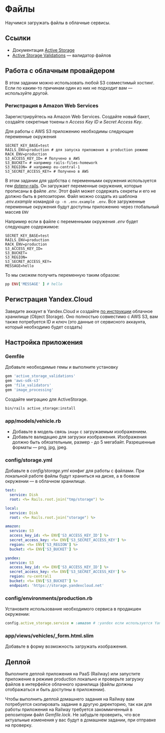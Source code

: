 # Файлы

Научимся загружать файлы в облачные сервисы.

## Ссылки

* Документация [Active Storage](https://edgeguides.rubyonrails.org/active_storage_overview.html)
* [Active Storage Validations](https://github.com/igorkasyanchuk/active_storage_validations) — валидатор файлов

## Работа с облачным провайдером

В этом задании можно использовать любой S3 совместимый хостинг. Если по каким-то причинам один из них не подходит вам — используйте другой.

### Регистрация в Amazon Web Services

Зарегистрируйтесь на Amazon Web Services. Создайте новый бакет, создайте секретные токены n *Access Key ID* и *Secret Access Key*.

Для работы с AWS S3 приложению необходимы следующие переменные окружения

```env
SECRET_KEY_BASE=test
RAILS_ENV=production # для запуска приложения в production режиме
RACK_ENV=production
S3_ACCESS_KEY_ID= # Получено в AWS
S3_BUCKET= # например rails-files-homework
S3_REGION= # например eu-central-1
S3_SECRET_ACCESS_KEY= # Получено в AWS
```

В этом задании для удобства с переменными окружения используется гем [dotenv-rails](https://github.com/bkeepers/dotenv). Он загружает переменные окружения, которые прописаны в файле *.env*. Этот файл может содержать секреты и его не должно быть в репозитории. Файл можно создать из шаблона *.env.example* командой `cp -n .env.example .env`. Все загруженные переменные окружения будут доступны приложению через глобальный массив `ENV`

Например если в файле с переменными окружения *.env* будет следующее содержимое:

```text
SECRET_KEY_BASE=test
RAILS_ENV=production
RACK_ENV=production
S3_ACCESS_KEY_ID=
S3_BUCKET=
S3_REGION=
S3_SECRET_ACCESS_KEY=
MESSAGE=hello
```

То мы сможем получить переменную таким образом:

```ruby
pp ENV['MESSAGE' ] # hello
```

## Регистрация Yandex.Cloud

Заведите аккаунт в Yandex.Cloud и создайте [по инструкции](https://cloud.yandex.ru/docs/storage/operations/) облачное хранилище (Object Storage). Оно полностью совместимо с AWS S3, вам также потребуется ID и ключ (это данные от сервисного аккаунта, который необходимо будет создать)

## Настройка приложения

### Gemfile

Добавьте необходимые гемы и выполните установку

```ruby
gem 'active_storage_validations'
gem 'aws-sdk-s3'
gem 'file_validators'
gem 'image_processing'
```

Создайте миграцию для ActiveStorage.

```bash
bin/rails active_storage:install
```

### app/models/vehicle.rb

* Добавьте в модель связь `image` с загружаемым изображением.
* Добавьте валидацию для загрузки изображения. Изображения должно быть обязательным, размер - до 5 мегабайт. Разрешенные форматы — png, jpg, jpeg.

### config/storage.yml

Добавьте в *config/storage.yml* конфиг для работы с файлами. При локальной работе файлы будут храниться на диске, а в боевом окружении — в облачном хранилище.

```yml
test:
  service: Disk
  root: <%= Rails.root.join("tmp/storage") %>

local:
  service: Disk
  root: <%= Rails.root.join("storage") %>

amazon:
  service: S3
  access_key_id: <%= ENV['S3_ACCESS_KEY_ID'] %>
  secret_access_key: <%= ENV['S3_SECRET_ACCESS_KEY'] %>
  region: <%= ENV['S3_REGION'] %>
  bucket: <%= ENV['S3_BUCKET'] %>

yandex:
  service: S3
  access_key_id: <%= ENV['S3_ACCESS_KEY_ID'] %>
  secret_access_key: <%= ENV['S3_SECRET_ACCESS_KEY'] %>
  region: ru-central1
  bucket: <%= ENV['S3_BUCKET'] %>
  endpoint: 'https://storage.yandexcloud.net'
  ```

### config/environments/production.rb

Установите использование необходимого сервиса в продакшен окружении:

```ruby
config.active_storage.service = :amazon # :yandex если используется Yandex.Cloud
```

### app/views/vehicles/_form.html.slim

Добавьте в форму возможность загружать изображения.

## Деплой

Выполните деплой приложения на PaaS (Railway) или запустите приложение в режиме production локально и проверьте загрузку файлов в интерфейсе облачного хранилища (файлы должны отображаться и быть доступны в приложении).

Чтобы выполнить деплой домашнего задания на Railway вам потребуется скопировать задание в другую директорию, так как для работы приложения на Railway требуется закоммиченный в репозитории файл *Gemfile.lock*. Не забудьте проверить, что все актуальные изменения у вас будут в домашнем задании, при отправке на проверку.
